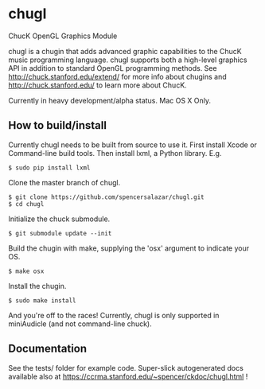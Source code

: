 # chugl
ChucK OpenGL Graphics Module

chugl is a chugin that adds advanced graphic capabilities to the ChucK music programming language. 
chugl supports both a high-level graphics API in addition to standard OpenGL programming methods. 
See http://chuck.stanford.edu/extend/ for more info about chugins and http://chuck.stanford.edu/ to learn more about ChucK. 

Currently in heavy development/alpha status. Mac OS X Only. 

## How to build/install

Currently chugl needs to be built from source to use it. 
First install Xcode or Command-line build tools.
Then install lxml, a Python library. E.g. 

    $ sudo pip install lxml

Clone the master branch of chugl.  

    $ git clone https://github.com/spencersalazar/chugl.git  
    $ cd chugl

Initialize the chuck submodule.

    $ git submodule update --init

Build the chugin with make, supplying the 'osx' argument to indicate your OS.  

    $ make osx  

Install the chugin.  

    $ sudo make install  

And you're off to the races! Currently, chugl is only supported in miniAudicle (and not command-line chuck). 

## Documentation

See the tests/ folder for example code. 
Super-slick autogenerated docs available also at https://ccrma.stanford.edu/~spencer/ckdoc/chugl.html ! 


